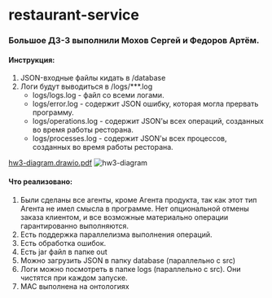 # restaurant-service
 
### Большое ДЗ-3 выполнили Мохов Сергей и Федоров Артём.

#### Инструкция:
1) JSON-входные файлы кидать в /database
2) Логи будут выводиться в /logs/***.log
   -   logs/logs.log - файл со всеми логами.
   -   logs/error.log - содержит JSON ошибку, которая могла прервать программу.
   -   logs/operations.log - содержит JSON'ы всех операций, созданных во время работы ресторана.
   -   logs/processes.log - содержит JSON'ы всех процессов, созданных во время работы ресторана.
 
[hw3-diagram.drawio.pdf](https://github.com/north-hascii/restaurant-service/files/11074196/hw3-diagram.drawio.pdf)
![hw3-diagram](https://user-images.githubusercontent.com/57373162/227831989-fac9a049-4c83-4fe4-812d-4935e6d675df.jpg)

#### Что реализовано:
1) Были сделаны все агенты, кроме Агента продукта, так как этот тип Агента не имел смысла в программе. 
Нет опциональной отмены заказа клиентом, и все возможные материально операции гарантированно выполняются.  
2) Есть поддержка параллелизма выполнения операций.
3) Есть обработка ошибок.
4) Есть jar файл в папке out
5) Можно загрузить JSON в папку database (параллельно с src)
6) Логи можно посмотреть в папке logs (параллельно с src). Они чистятся при каждом запуске.
6) МАС выполнена на онтологиях